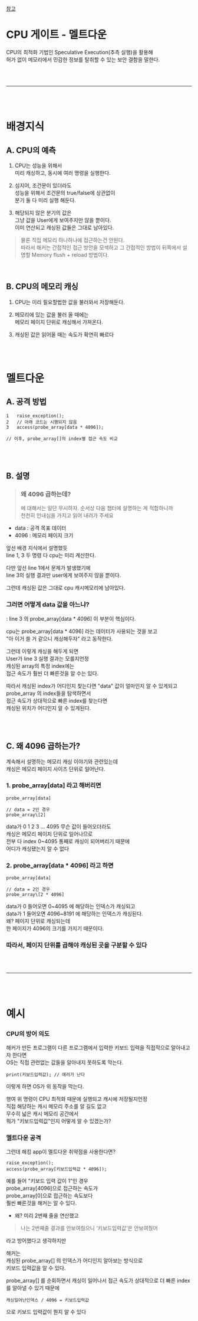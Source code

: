 [참고](http://csneverdie.net/spectre_meltdown_introduction/)  
  
# CPU 게이트 - 멜트다운 
CPU의 최적화 기법인 Speculative Execution(추측 실행)을 활용해  
허가 없이 메모리에서 민감한 정보를 탈취할 수 있는 보안 결함을 말한다.  

<br><br>  

---

<br><br>
  
# 배경지식 

## A. CPU의 예측

1. CPU는 성능을 위해서   
미리 캐싱하고, 동시에 여러 명령을 실행한다.

2. 심지어, 조건문이 있더라도   
성능을 위해서 조건문의 true/false에 상관없이  
분기 둘 다 미리 실행 해둔다.  

3. 해당되지 않은 분기의 값은   
그냥 값을 User에게 보여주지만 않을 뿐이다.    
이미 연산되고 캐싱된 값들은 그대로 남아있다.   


> 물론 직접 메모리 하나하나에 접근하는건 안된다.  
> 따라서 해커는 간접적인 접근 방안을 모색하고 
> 그 간접적인 방법이 뒤쪽에서 설명할 Memory flush + reload 방법이다.  

  <br>  
  
## B. CPU의 메모리 캐싱

1) CPU는 미리 필요할법한 값을 불러와서 저장해둔다.  
  
2) 메모리에 있는 값을 불러 올 때에는   
메모리 페이지 단위로 캐싱해서 가져온다.  
  
3) 캐싱된 값은 읽어올 때는 속도가 확연히 빠르다  

<br><br>  

# 멜트다운 

## A. 공격 방법  

```
1	raise_exception();
2	// 아래 코드는 시행되지 않음  
3	access(probe_array[data * 4096]); 
```

```
// 이후, probe_array[]의 index별 접근 속도 비교
```

<br><br>  

## B. 설명  

> ### 왜 4096 곱하는데?
> 에 대해서는 일단 무시하자.
> 순서상 다음 챕터에 설명하는 게 적합하니까  
> 천천히 인내심을 가지고 읽어 내려가 주세요  
    
- data : 공격 목표 데이터  
- 4096 : 메모리 페이지 크기
  
앞선 배경 지식에서 설명했듯  
line 1, 3 두 명령 다 cpu는 미리 계산한다.  
  
다만 앞선 line 1에서 문제가 발생했기에  
line 3의 실행 결과만 user에게 보여주지 않을 뿐이다.  
  
그런데 캐싱된 값은 그대로 cpu 캐시메모리에 남아있다.  
  

### 그러면 어떻게 data 값을 아느냐?
  
: line 3 의 probe_array\[data * 4096] 이 부분이 핵심이다.   
  
cpu는 probe_array\[data * 4096] 라는 데이터가 사용되는 것을 보고  
"아 이거 쓸 거 같으니 캐싱해두자" 라고 동작한다.    
  
그런데 이렇게 캐싱을 해두게 되면  
User가 line 3 실행 결과는 모를지언정  
캐싱된 array의 특정 index에는  
접근 속도가 훨씬 더 빠른것을 알 수는 있다.  

따라서 캐싱된 index가 어디인지 찾는다면 "data" 값이 얼마인지 알 수 있게되고  
probe_array 의 index들을 탐색하면서  
접근 속도가 상대적으로 빠른 index를 찾는다면  
캐싱된 위치가 어디인지 알 수 있게된다.  

<br><br>  

## C. 왜 4096 곱하는가?  

계속해서 설명하는 메모리 캐싱 이야기와 관련있는데  
캐싱은 메모리 페이지 사이즈 단위로 일어난다.  

### 1. probe_array\[data] 라고 해버리면  

```
probe_array[data]  
```

```
// data = 2인 경우  
probe_array\[2]
```
data가 0 1 2 3 ... 4095 무슨 값이 들어오더라도  
캐싱은 메모리 페이지 단위로 일어나므로    
전부 다 index 0~4095 통째로 캐싱이 되어버리기 때문에  
어디가 캐싱됐는지 알 수 없다  

### 2. probe_array\[data * 4096] 라고 하면  

```
probe_array[data]  
```

```
// data = 2인 경우  
probe_array\[2 * 4096]
```
data가 0 들어오면 0~4095 에 해당하는 인덱스가 캐싱되고  
data가 1 들어오면 4096~8191 에 해당하는 인덱스가 캐싱된다.  
왜? 페이지 단위로 캐싱되는데   
한 페이지가 4096의 크기를 가지기 때문이다.  

### 따라서, 페이지 단위를 곱해야 캐싱된 곳을 구분할 수 있다  

  
<br><br>  

---

<br><br>  
  
# 예시

### CPU의 방어 의도  
해커가 만든 프로그램이 
다른 프로그램에서 입력한 키보드 입력을 직접적으로 알아내고자 한다면  
OS는 직접 관련없는 값들을 알아내지 못하도록 막는다.  
  
```
print(키보드입력값); // 에러가 난다  
```
  
이렇게 하면 OS가 위 동작을 막는다.
  
행여 위 명령이 CPU 최적화 때문에 실행되고 캐시에 저장될지언정   
직접 해당하는 캐시 메모리 주소를 알 길도 없고  
무수히 넓은 캐시 메모리 공간에서   
뭐가 "키보드입력값"인지 어떻게 알 수 있겠는가?    

### 멜트다운 공격  
  
그런데 해킹 app이 멜트다운 취약점을 사용한다면?  
  
```
raise_exception();
access(probe_array[키보드입력값 * 4096]);  
```

예를 들어 "키보드 입력 값이 1"인 경우    
probe_array\[4096]으로 접근하는 속도가    
probe_array\[0]으로 접근하는 속도보다  
훨씬 빠른것을 해커는 알 수 있다.   
   
- 왜? 
미리 2번째 줄을 연산했고  
> 나는 2번째줄 결과를 안보여줬으니 '키보드입력값'은 안보여줬어  

라고 방어했다고 생각하지만  
  
해커는   
캐싱된 probe_array\[] 의 인덱스가 어디인지 알아보는 방식으로  
키보드 입력값을 알 수 있다.  
  
probe_array\[] 를 순회하면서 
캐싱이 일어나서 접근 속도가 상대적으로 더 빠른 index를 알아낼 수 있기 때문에  

```
캐싱일어난인덱스 / 4096 = 키보드입력값
```

으로 키보드 입력값이 뭔지 알 수 있다    
  
